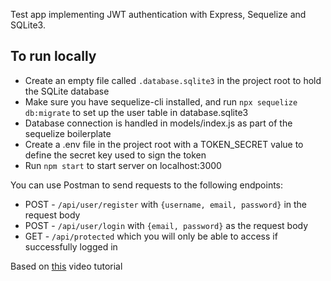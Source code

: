 Test app implementing JWT authentication with Express, Sequelize and SQLite3.

## To run locally
+ Create an empty file called `.database.sqlite3` in the project root to hold the SQLite database
+ Make sure you have sequelize-cli installed, and run `npx sequelize db:migrate` to set up the user table in database.sqlite3
+ Database connection is handled in models/index.js as part of the sequelize boilerplate
+ Create a .env file in the project root with a TOKEN_SECRET value to define the secret key used to sign the token
+ Run `npm start` to start server on localhost:3000

You can use Postman to send requests to the following endpoints:

+ POST - `/api/user/register` with `{username, email, password}` in the request body
+ POST - `/api/user/login` with `{email, password}` as the request body
+ GET  - `/api/protected` which you will only be able to access if successfully logged in

Based on [this](https://www.youtube.com/watch?v=2jqok-WgelI) video tutorial
